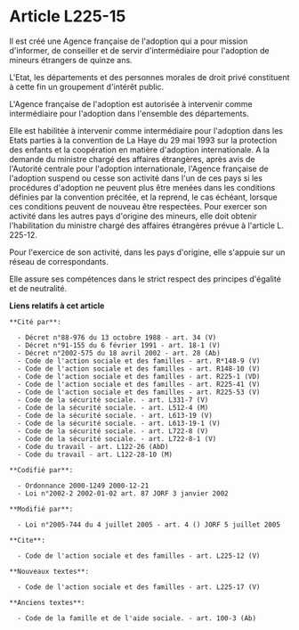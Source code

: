 # Article L225-15

Il est créé une Agence française de l'adoption qui a pour mission d'informer, de conseiller et de servir d'intermédiaire pour
l'adoption de mineurs étrangers de quinze ans.

L'Etat, les départements et des personnes morales de droit privé constituent à cette fin un groupement d'intérêt public.

L'Agence française de l'adoption est autorisée à intervenir comme intermédiaire pour l'adoption dans l'ensemble des
départements.

Elle est habilitée à intervenir comme intermédiaire pour l'adoption dans les Etats parties à la convention de La Haye du 29
mai 1993 sur la protection des enfants et la coopération en matière d'adoption internationale. A la demande du ministre
chargé des affaires étrangères, après avis de l'Autorité centrale pour l'adoption internationale, l'Agence française de
l'adoption suspend ou cesse son activité dans l'un de ces pays si les procédures d'adoption ne peuvent plus être menées dans
les conditions définies par la convention précitée, et la reprend, le cas échéant, lorsque ces conditions peuvent de nouveau
être respectées. Pour exercer son activité dans les autres pays d'origine des mineurs, elle doit obtenir l'habilitation du
ministre chargé des affaires étrangères prévue à l'article L. 225-12.

Pour l'exercice de son activité, dans les pays d'origine, elle s'appuie sur un réseau de correspondants.

Elle assure ses compétences dans le strict respect des principes d'égalité et de neutralité.

**Liens relatifs à cet article**

	**Cité par**:

	  - Décret n°88-976 du 13 octobre 1988 - art. 34 (V)
	  - Décret n°91-155 du 6 février 1991 - art. 18-1 (V)
	  - Décret n°2002-575 du 18 avril 2002 - art. 28 (Ab)
	  - Code de l'action sociale et des familles - art. R*148-9 (V)
	  - Code de l'action sociale et des familles - art. R148-10 (V)
	  - Code de l'action sociale et des familles - art. R225-1 (VD)
	  - Code de l'action sociale et des familles - art. R225-41 (V)
	  - Code de l'action sociale et des familles - art. R225-53 (V)
	  - Code de la sécurité sociale. - art. L331-7 (V)
	  - Code de la sécurité sociale. - art. L512-4 (M)
	  - Code de la sécurité sociale. - art. L613-19 (V)
	  - Code de la sécurité sociale. - art. L613-19-1 (V)
	  - Code de la sécurité sociale. - art. L722-8 (V)
	  - Code de la sécurité sociale. - art. L722-8-1 (V)
	  - Code du travail - art. L122-26 (AbD)
	  - Code du travail - art. L122-28-10 (M)

	**Codifié par**:

	  - Ordonnance 2000-1249 2000-12-21
	  - Loi n°2002-2 2002-01-02 art. 87 JORF 3 janvier 2002

	**Modifié par**:

	  - Loi n°2005-744 du 4 juillet 2005 - art. 4 () JORF 5 juillet 2005

	**Cite**:

	  - Code de l'action sociale et des familles - art. L225-12 (V)

	**Nouveaux textes**:

	  - Code de l'action sociale et des familles - art. L225-17 (V)

	**Anciens textes**:

	  - Code de la famille et de l'aide sociale. - art. 100-3 (Ab)
